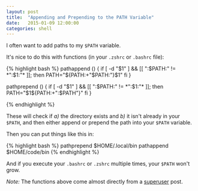 ```yaml
---
layout: post
title:  "Appending and Prepending to the PATH Variable"
date:   2015-01-09 12:00:00
categories: shell
---
```


I often want to add paths to my `$PATH` variable.

It's nice to do this with functions (in your `.zshrc` or `.bashrc` file):

{% highlight bash %}
pathappend () {
    if [ -d "$1" ] && [[ ":$PATH:" != *":$1:"* ]]; then
        PATH="${PATH:+"$PATH:"}$1"
    fi
}

pathprepend () {
    if [ -d "$1" ] && [[ ":$PATH:" != *":$1:"* ]]; then
        PATH="$1${PATH:+":$PATH"}"
    fi
}

{% endhighlight %}

These will check if *a)* the directory exists and *b)* it isn't already in your `$PATH`, and then either append or prepend the path into your `$PATH` variable.

Then you can put things like this in:

{% highlight bash %}
pathprepend $HOME/.local/bin
pathappend $HOME/code/bin
{% endhighlight %}

And if you execute your `.bashrc` or `.zshrc` multiple times, your `$PATH` won't grow.

*Note:* The functions above come almost directly from a [superuser](http://superuser.com/questions/39751/add-directory-to-path-if-its-not-already-there) post.